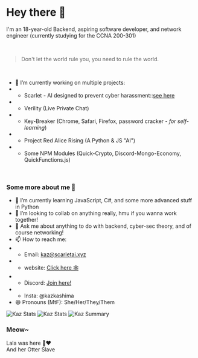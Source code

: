 # Hey there 👋

I'm an 18-year-old Backend, aspiring software developer, and network engineer (currently studying for the CCNA 200-301) <br>

<br>

> Don't let the world rule you, you need to rule the world.
<br>

- 🔭 I’m currently working on multiple projects:
- - Scarlet - AI designed to prevent cyber harassment::[see here](https://github/ScarletAI/Scarlet)
- - Verility (Live Private Chat)
- - Key-Breaker (Chrome, Safari, Firefox, password cracker - *for self-learning*)
- - Project Red Alice Rising (A Python & JS "AI")
- - Some NPM Modules (Quick-Crypto, Discord-Mongo-Economy, QuickFunctions.js)
<br>

### Some more about me 👀
- 🌱 I’m currently learning JavaScript, C#, and some more advanced stuff in Python
- 👯 I’m looking to collab on anything really, hmu if you wanna work together!
- 💬 Ask me about anything to do with backend, cyber-sec theory, and of course networking!
- 📫 How to reach me: 
- - Email: kaz@scarletai.xyz
- - website: [Click here 🕸️](https://api.scarletai.xyz)
- - Discord: [Join here!](https://discord.gg/fX3CgzBfEf)
- - Insta: @kazkashima
- 😄 Pronouns (MtF): She/Her/They/Them

![Kaz Stats](https://github-profile-summary-cards.vercel.app/api/cards/repos-per-language?username=KazutoKashima&theme=solarized_dark)
![Kaz Stats](https://github-profile-summary-cards.vercel.app/api/cards/most-commit-language?username=KazutoKashima&theme=solarized_dark)
![Kaz Summary](https://github-profile-summary-cards.vercel.app/api/cards/profile-details?username=KazutoKashima&theme=solarized_dark)

### Meow~
Lala was here 👀❤️ <br>
And her Otter Slave 
